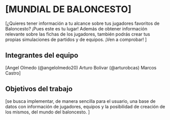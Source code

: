 # [MUNDIAL DE BALONCESTO]

[¿Quieres tener información a tu alcance sobre tus jugadores favoritos de Baloncesto? ¡Pues este es tu lugar! Además de obtener información relevante sobre las fichas de los jugadores, también podrás crear tus propias simulaciones de partidos y de equipos. ¡Ven a comprobar! ]

## Integrantes del equipo

[Angel Olmedo (@angelolmedo20)   Arturo Bolivar (@arturobcas)   Marcos Castro]

## Objetivos del trabajo

[se busca implementar, de manera sencilla para el usuario, una base de datos con información de jugadores, equipos y la posibilidad de creación de los mismos, del mundo del baloncesto. ]
